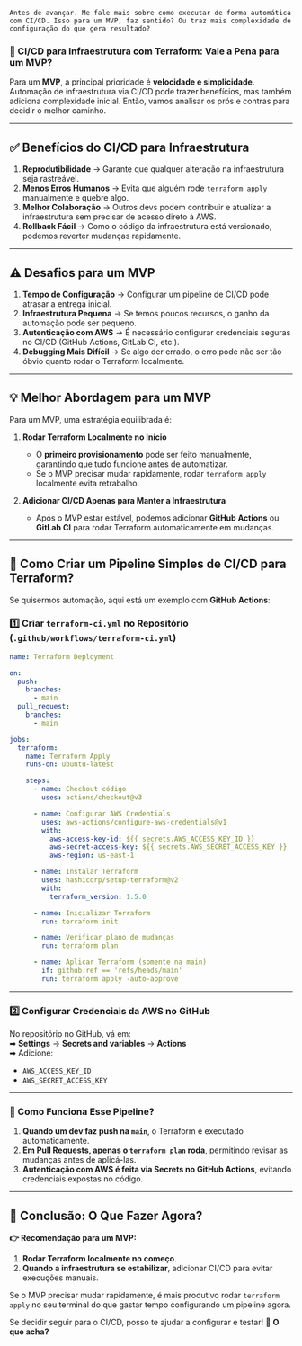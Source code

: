 ```
Antes de avançar. Me fale mais sobre como executar de forma automática com CI/CD. Isso para um MVP, faz sentido? Ou traz mais complexidade de configuração do que gera resultado?
```

### **📌 CI/CD para Infraestrutura com Terraform: Vale a Pena para um MVP?**  

Para um **MVP**, a principal prioridade é **velocidade e simplicidade**. Automação de infraestrutura via CI/CD pode trazer benefícios, mas também adiciona complexidade inicial. Então, vamos analisar os prós e contras para decidir o melhor caminho.

---

## **✅ Benefícios do CI/CD para Infraestrutura**
1. **Reprodutibilidade** → Garante que qualquer alteração na infraestrutura seja rastreável.  
2. **Menos Erros Humanos** → Evita que alguém rode `terraform apply` manualmente e quebre algo.  
3. **Melhor Colaboração** → Outros devs podem contribuir e atualizar a infraestrutura sem precisar de acesso direto à AWS.  
4. **Rollback Fácil** → Como o código da infraestrutura está versionado, podemos reverter mudanças rapidamente.  

---

## **⚠️ Desafios para um MVP**
1. **Tempo de Configuração** → Configurar um pipeline de CI/CD pode atrasar a entrega inicial.  
2. **Infraestrutura Pequena** → Se temos poucos recursos, o ganho da automação pode ser pequeno.  
3. **Autenticação com AWS** → É necessário configurar credenciais seguras no CI/CD (GitHub Actions, GitLab CI, etc.).  
4. **Debugging Mais Difícil** → Se algo der errado, o erro pode não ser tão óbvio quanto rodar o Terraform localmente.  

---

## **💡 Melhor Abordagem para um MVP**
Para um MVP, uma estratégia equilibrada é:  
1. **Rodar Terraform Localmente no Início**  
   - O **primeiro provisionamento** pode ser feito manualmente, garantindo que tudo funcione antes de automatizar.  
   - Se o MVP precisar mudar rapidamente, rodar `terraform apply` localmente evita retrabalho.  

2. **Adicionar CI/CD Apenas para Manter a Infraestrutura**  
   - Após o MVP estar estável, podemos adicionar **GitHub Actions** ou **GitLab CI** para rodar Terraform automaticamente em mudanças.  

---

## **📌 Como Criar um Pipeline Simples de CI/CD para Terraform?**
Se quisermos automação, aqui está um exemplo com **GitHub Actions**:

### **1️⃣ Criar `terraform-ci.yml` no Repositório (`.github/workflows/terraform-ci.yml`)**
```yaml
name: Terraform Deployment

on:
  push:
    branches:
      - main
  pull_request:
    branches:
      - main

jobs:
  terraform:
    name: Terraform Apply
    runs-on: ubuntu-latest

    steps:
      - name: Checkout código
        uses: actions/checkout@v3

      - name: Configurar AWS Credentials
        uses: aws-actions/configure-aws-credentials@v1
        with:
          aws-access-key-id: ${{ secrets.AWS_ACCESS_KEY_ID }}
          aws-secret-access-key: ${{ secrets.AWS_SECRET_ACCESS_KEY }}
          aws-region: us-east-1

      - name: Instalar Terraform
        uses: hashicorp/setup-terraform@v2
        with:
          terraform_version: 1.5.0

      - name: Inicializar Terraform
        run: terraform init

      - name: Verificar plano de mudanças
        run: terraform plan

      - name: Aplicar Terraform (somente na main)
        if: github.ref == 'refs/heads/main'
        run: terraform apply -auto-approve
```

---

### **2️⃣ Configurar Credenciais da AWS no GitHub**
No repositório no GitHub, vá em:  
➡ **Settings** → **Secrets and variables** → **Actions**  
➡ Adicione:  
- `AWS_ACCESS_KEY_ID`
- `AWS_SECRET_ACCESS_KEY`  

---

### **📌 Como Funciona Esse Pipeline?**
1. **Quando um dev faz push na `main`**, o Terraform é executado automaticamente.  
2. **Em Pull Requests, apenas o `terraform plan` roda**, permitindo revisar as mudanças antes de aplicá-las.  
3. **Autenticação com AWS é feita via Secrets no GitHub Actions**, evitando credenciais expostas no código.  

---

## **🚀 Conclusão: O Que Fazer Agora?**
**👉 Recomendação para um MVP:**  
1. **Rodar Terraform localmente no começo**.  
2. **Quando a infraestrutura se estabilizar**, adicionar CI/CD para evitar execuções manuais.  

Se o MVP precisar mudar rapidamente, é mais produtivo rodar `terraform apply` no seu terminal do que gastar tempo configurando um pipeline agora.  

Se decidir seguir para o CI/CD, posso te ajudar a configurar e testar! 🚀 **O que acha?**